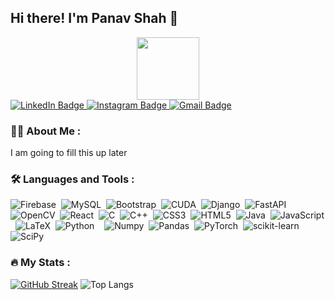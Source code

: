 ## Hi there! I'm Panav Shah 👋


<div id="header" align="center">
  <img src="https://media.giphy.com/media/M9gbBd9nbDrOTu1Mqx/giphy.gif" width="100"/>
</div>

<div id="badges">
  <a href="https://www.linkedin.com/in/panav-shah-621b10282/">
    <img src="https://img.shields.io/badge/LinkedIn-blue?style=for-the-badge&logo=linkedin&logoColor=white" alt="LinkedIn Badge"/>
  <a href="https://www.instagram.com/panav_shah/">
    <img src="https://img.shields.io/badge/Instagram-E4405F?style=for-the-badge&logo=instagram&logoColor=white" alt="Instagram Badge"/>
  </a>
  <a href="panav.shah@gmail.com">
    <img src="https://img.shields.io/badge/Gmail-D14836?style=for-the-badge&logo=gmail&logoColor=white" alt="Gmail Badge"/>
  </a>
</div>

### :man_technologist: About Me :
I am going to fill this up later

### :hammer_and_wrench: Languages and Tools :
<div>
  <img src="https://img.shields.io/badge/firebase-a08021?style=for-the-badge&logo=firebase&logoColor=ffcd34" title="Firebase" alt="Firebase"/>&nbsp;
  <img src="https://img.shields.io/badge/mysql-4479A1.svg?style=for-the-badge&logo=mysql&logoColor=white" title="MySQL" alt="MySQL"/>&nbsp;
  <img src="https://img.shields.io/badge/bootstrap-%238511FA.svg?style=for-the-badge&logo=bootstrap&logoColor=white" title="Bootstrap" alt="Bootstrap"/>&nbsp;
  <img src="https://img.shields.io/badge/cuda-000000.svg?style=for-the-badge&logo=nVIDIA&logoColor=green" title=""CUDA alt="CUDA"/>&nbsp;
  <img src="https://img.shields.io/badge/django-%23092E20.svg?style=for-the-badge&logo=django&logoColor=white" title="Django" alt="Django"/>&nbsp;
  <img src="https://img.shields.io/badge/FastAPI-005571?style=for-the-badge&logo=fastapi" title="FastAPI" alt="FastAPI"/>&nbsp;
  <img src="https://img.shields.io/badge/opencv-%23white.svg?style=for-the-badge&logo=opencv&logoColor=white" title="OpenCV" alt="OpenCV"/>&nbsp;
  <img src="https://img.shields.io/badge/react-%2320232a.svg?style=for-the-badge&logo=react&logoColor=%2361DAFB" title="React" alt="React"/>&nbsp;
  <img src="https://img.shields.io/badge/c-%2300599C.svg?style=for-the-badge&logo=c&logoColor=white" title="C" alt="C"/>&nbsp;
  <img src="https://img.shields.io/badge/c++-%2300599C.svg?style=for-the-badge&logo=c%2B%2B&logoColor=white" title="C++" alt="C++"/>&nbsp;
  <img src="https://img.shields.io/badge/css3-%231572B6.svg?style=for-the-badge&logo=css3&logoColor=white" title="CSS3" alt="CSS3"/>&nbsp;
  <img src="https://img.shields.io/badge/html5-%23E34F26.svg?style=for-the-badge&logo=html5&logoColor=white" title="HTML5" alt="HTML5"/>&nbsp;
  <img src="https://img.shields.io/badge/java-%23ED8B00.svg?style=for-the-badge&logo=openjdk&logoColor=white" title="Java" alt="Java"/>&nbsp;
  <img src="https://img.shields.io/badge/javascript-%23323330.svg?style=for-the-badge&logo=javascript&logoColor=%23F7DF1E" title="JavaScript" alt="JavaScript"/>&nbsp;
  <img src="https://img.shields.io/badge/latex-%23008080.svg?style=for-the-badge&logo=latex&logoColor=white" title="LaTeX" alt="LaTeX"/>&nbsp;
  <img src="https://img.shields.io/badge/python-3670A0?style=for-the-badge&logo=python&logoColor=ffdd54" title="Python" alt="Python"/>&nbsp;
  <img src="https://img.shields.io/badge/Matplotlib-%23ffffff.svg?style=for-the-badge&logo=Matplotlib&logoColor=black" title="Matplotlib" alt=""/>&nbsp;
  <img src="https://img.shields.io/badge/numpy-%23013243.svg?style=for-the-badge&logo=numpy&logoColor=white" title="Numpy" alt="Numpy"/>&nbsp;
  <img src="https://img.shields.io/badge/pandas-%23150458.svg?style=for-the-badge&logo=pandas&logoColor=white" title="Pandas" alt="Pandas"/>&nbsp;
  <img src="https://img.shields.io/badge/PyTorch-%23EE4C2C.svg?style=for-the-badge&logo=PyTorch&logoColor=white" title="PyTorch" alt="PyTorch"/>&nbsp;
  <img src="https://img.shields.io/badge/scikit--learn-%23F7931E.svg?style=for-the-badge&logo=scikit-learn&logoColor=white" title="scikit-learn" alt="scikit-learn"/>&nbsp;
  <img src="https://img.shields.io/badge/SciPy-%230C55A5.svg?style=for-the-badge&logo=scipy&logoColor=%white" title="SciPy" alt="SciPy"/>&nbsp;
</div>

### :fire: My Stats :
[![GitHub Streak](https://streak-stats.demolab.com/?user=PanavShah1)](https://git.io/streak-stats)
![Top Langs](https://github-readme-stats.vercel.app/api/top-langs/?username=PanavShah1&layout=compact)



<!-- <img src="https://komarev.com/ghpvc/?username=PanavShah1&style=flat-square&color=blue" alt=""/> -->



<!--
**PanavShah1/PanavShah1** is a ✨ _special_ ✨ repository because its `README.md` (this file) appears on your GitHub profile.

Here are some ideas to get you started:

- 🔭 I’m currently working on ...
- 🌱 I’m currently learning ...
- 👯 I’m looking to collaborate on ...
- 🤔 I’m looking for help with ...
- 💬 Ask me about ...
- 📫 How to reach me: ...
- 😄 Pronouns: ...
- ⚡ Fun fact: ...
-->
